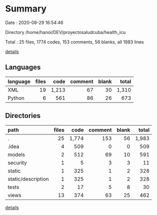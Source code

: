 # Summary

Date : 2020-08-29 16:54:46

Directory /home/hanoi/DEV/proyectosaludcuba/health_icu

Total : 25 files,  1774 codes, 153 comments, 56 blanks, all 1983 lines

[details](details.md)

## Languages
| language | files | code | comment | blank | total |
| :--- | ---: | ---: | ---: | ---: | ---: |
| XML | 19 | 1,213 | 67 | 30 | 1,310 |
| Python | 6 | 561 | 86 | 26 | 673 |

## Directories
| path | files | code | comment | blank | total |
| :--- | ---: | ---: | ---: | ---: | ---: |
| . | 25 | 1,774 | 153 | 56 | 1,983 |
| .idea | 4 | 509 | 0 | 0 | 509 |
| models | 2 | 512 | 69 | 10 | 591 |
| security | 1 | 5 | 3 | 3 | 11 |
| static | 1 | 325 | 1 | 2 | 328 |
| static/description | 1 | 325 | 1 | 2 | 328 |
| tests | 2 | 17 | 5 | 8 | 30 |
| views | 13 | 374 | 63 | 25 | 462 |

[details](details.md)